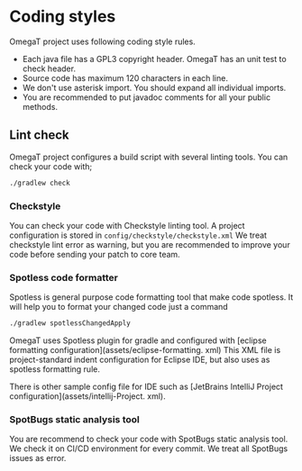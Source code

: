 # Coding styles

OmegaT project uses following coding style rules.

* Each java file has a GPL3 copyright header. OmegaT has an unit test to check header.
* Source code has maximum 120 characters in each line.
* We don't use asterisk import. You should expand all individual imports.
* You are recommended to put javadoc comments for all your public methods.

## Lint check

OmegaT project configures a build script with several linting tools.
You can check your code with;

```bash
./gradlew check
```

### Checkstyle

You can check your code with Checkstyle linting tool.
A project configuration is stored in `config/checkstyle/checkstyle.xml`
We treat checkstyle lint error as warning, but you are recommended to
improve your code before sending your patch to core team.

### Spotless code formatter

Spotless is general purpose code formatting tool that make code spotless.
It will help you to format your changed code just a command

```bash
./gradlew spotlessChangedApply
```

OmegaT uses Spotless plugin for gradle and configured with [eclipse formatting configuration](assets/eclipse-formatting.
xml)
This XML file is project-standard indent configuration for Eclipse IDE, but also uses as spotless formatting rule.

There is other sample config file for IDE such as [JetBrains IntelliJ Project configuration](assets/intellij-Project.
xml).

### SpotBugs static analysis tool

You are recommend to check your code with SpotBugs static analysis tool.
We check it on CI/CD environment for every commit.
We treat all SpotBugs issues as error.


